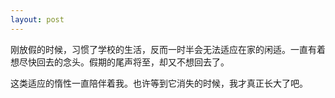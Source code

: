 ```yaml
---
layout: post
---
```

刚放假的时候，习惯了学校的生活，反而一时半会无法适应在家的闲适。一直有着想尽快回去的念头。假期的尾声将至，却又不想回去了。

这类适应的惰性一直陪伴着我。也许等到它消失的时候，我才真正长大了吧。